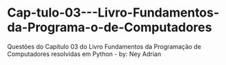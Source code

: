 # Cap-tulo-03---Livro-Fundamentos-da-Programa-o-de-Computadores
Questões do Capítulo 03 do Livro Fundamentos da Programação de Computadores resolvidas em Python - by: Ney Adrian
